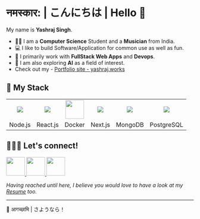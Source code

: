 #  नमस्कार:  | こんにちは | Hello 👋

My name is **Yashraj Singh**.
- 👨‍🎓 I am a **Computer Science** Student and a **Musician** from India.
- 💻 I like to build Software/Application for common use as well as fun.
- 🧰 I primarily work with **FullStack Web Apps** and **Devops**.
- 🤖 I am also exploring **AI** as a field of interest.
- Check out my - <a href="https://yashraj.works">Portfolio site - yashraj.works </a>


## 🧰 My Stack

<table>
  <tr>
    <td align="center">
            <img src="https://cdn.jsdelivr.net/gh/devicons/devicon@latest/icons/nodejs/nodejs-original.svg" />
          </td>
    <td align="center">
            <img src="https://cdn.jsdelivr.net/gh/devicons/devicon/icons/react/react-original-wordmark.svg" />
          </td>
    <td align="center"><img src="https://cdn.jsdelivr.net/gh/devicons/devicon/icons/docker/docker-original-wordmark.svg" width=50 ></td>
    <td align="center">
            <img src="https://cdn.jsdelivr.net/gh/devicons/devicon/icons/nextjs/nextjs-line.svg" />
          </td>
    <td align="center">
            <img src="https://cdn.jsdelivr.net/gh/devicons/devicon/icons/mongodb/mongodb-original-wordmark.svg" />
          </td>
    <td align="center">
            <img src="https://cdn.jsdelivr.net/gh/devicons/devicon/icons/postgresql/postgresql-original-wordmark.svg" />
          </td>
          
  </tr>
  <tr>
    <td align="center">Node.js</td>
    <td align="center">React.js</td>
    <td align="center">Docker</td>
    <td align="center">Next.js</td>
    <td align="center">MongoDB</td>
    <td align="center">PostgreSQL</td>
  </tr>
 </table>

## 🧑‍🤝‍🧑 Let's connect!

<a href="https://www.linkedin.com/in/yashraj-singh-b26b4b1a4/">
  <img width=50 src="https://cdn.jsdelivr.net/gh/devicons/devicon/icons/linkedin/linkedin-original.svg" />
</a>
<a href="https://www.instagram.com/yash.raj________/">
  <img width=50 src="https://camo.githubusercontent.com/c9dacf0f25a1489fdbc6c0d2b41cda58b77fa210a13a886d6f99e027adfbd358/68747470733a2f2f6564656e742e6769746875622e696f2f537570657254696e7949636f6e732f696d616765732f7376672f696e7374616772616d2e737667" />
</a>

<a href="mailto:itsmeyashraj.official@gmail.com">
  <img width=50 src="https://camo.githubusercontent.com/0f3aa1f457bb92fbd2411761262ce1fb0f766ed74a4f4289bfc4a0b6024335d6/68747470733a2f2f6564656e742e6769746875622e696f2f537570657254696e7949636f6e732f696d616765732f7376672f656d61696c2e737667" />
</a>

*Having reached until here, I believe you would love to have a look at my [Resume](https://drive.google.com/file/d/1sLWg8af33INfstSqzYHxdv0WW0afnvAI/view?usp=sharing) too.*

<hr/>

👋  आगच्छामि | さようなら！
<!-- <a href="#">
  <img style="border-radius:50%;" width=50 src="https://raw.githubusercontent.com/DivyanshFalodiya/profile/master/public/images/logo.jpg" />
</a> -->
